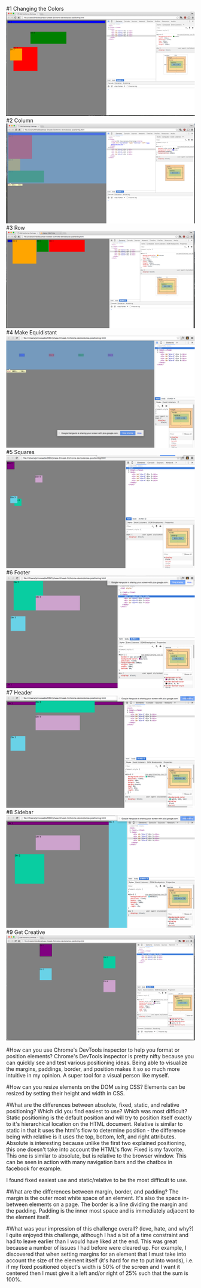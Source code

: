 #1 Changing the Colors
![Challenge 1](imgs/ex1.png)
#2 Column
![Challenge 2](imgs/ex2.png)
#3 Row
![Challenge 3](imgs/ex3.png)
#4 Make Equidistant
![Challenge 4](imgs/ex4.png)
#5 Squares
![Challenge 5](imgs/ex5.png)
#6 Footer
![Challenge 6](imgs/ex6.png)
#7 Header
![Challenge 7](imgs/ex7.png)
#8 Sidebar
![Challenge 8](imgs/ex8.png)
#9 Get Creative
![Challenge 9](imgs/ex9.png)

#How can you use Chrome's DevTools inspector to help you format or position elements?
Chrome's DevTools inspector is pretty nifty because you can quickly see and test various positioning ideas. Being able to visualize the margins, paddings, border, and position makes it so so much more intuitive in my opinion. A super tool for a visual person like myself.

#How can you resize elements on the DOM using CSS?
Elements can be resized by setting their height and width in CSS.

#What are the differences between absolute, fixed, static, and relative positioning? Which did you find easiest to use? Which was most difficult?
Static positioning is the default position and will try to position itself exactly to it's hierarchical location on the HTML document. Relative is similar to static in that it uses the html's flow to determine position - the difference being with relative is it uses the top, bottom, left, and right attributes. Absolute is interesting because unlike the first two explained positioning, this one doesn't take into account the HTML's flow. Fixed is my favorite. This one is similar to absolute, but is relative to the browser window. This can be seen in action with many navigation bars and the chatbox in facebook for example. 

I found fixed easiest use and static/relative to be the most difficult to use.

#What are the differences between margin, border, and padding?
The margin is the outer most white space of an element. It's also the space in-between elements on a page. The border is a line dividing the margin and the padding. Padding is the inner most space and is immediately adjacent to the element itself.

#What was your impression of this challenge overall? (love, hate, and why?)
I quite enjoyed this challenge, although I had a bit of a time constraint and had to leave earlier than I would have liked at the end. This was great because a number of issues I had before were cleared up. For example, I discovered that when setting margins for an element that I must take into account the size of the element itself (it's hard for me to put into words), i.e. if my fixed positioned object's width is 50% of the screen and I want it centered then I must give it a left and/or right of 25% such that the sum is 100%.